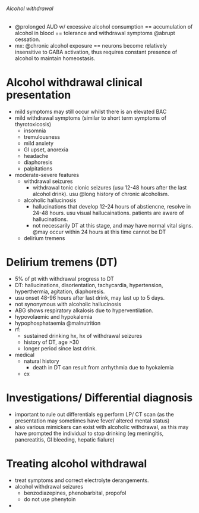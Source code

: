 ###### Alcohol withdrawal
- @prolonged AUD w/ excessive alcohol consumption == accumulation of alcohol in blood == tolerance and withdrawal symptoms @abrupt cessation.
- mx: @chronic alcohol exposure == neurons become relatively insensitive to GABA activation, thus requires constant presence of alcohol to maintain homeostasis. 

# Alcohol withdrawal clinical presentation
- mild symptoms may still occur whilst there is an elevated BAC
- mild withdrawal symptoms (similar to short term symptoms of thyrotoxicosis)
    + insomnia
    + tremulousness
    + mild anxiety
    + GI upset, anorexia
    + headache
    + diaphoresis
    + palpitations
- moderate-severe features
    + withdrawal seizures
        * withdrawal tonic clonic seizures (usu 12-48 hours after the last alcohol drink). usu @long history of chronic alcoholism.
    + alcoholic hallucinosis
        * hallucinations that develop 12-24 hours of abstiencne, resolve in 24-48 hours. usu visual hallucainations. patients are aware of hallucinations. 
        * not necessarily DT at this stage, and may have normal vital signs. @may occur within 24 hours at this time cannot be DT
    + delirium tremens 

#  Delirium tremens (DT)
+ 5% of pt with withdrawal progress to DT
+ DT: hallucinations, disorientation, tachycardia, hypertension, hyperthermia, agitation, diaphoresis. 
+ usu onset 48-96 hours after last drink, may last up to 5 days. 
+ not synonymous with alcoholic hallucinosis
+ ABG shows respiratory alkalosis due to hyperventilation. 
+ hypovolaemic and hypokalemia
+ hypophosphataemia @malnutrition
+ rf:
    * sustained drinking hx, hx of withdrawal seizures
    * history of DT, age >30
    * longer period since last drink. 
+ medical
    * natural history
        - death in DT can result from arrhythmia due to hyokalemia
    * cx


# Investigations/ Differential diagnosis
- important to rule out differentials eg perform LP/ CT scan (as the presentation may sometimes have fever/ altered mental status)
- also various mimickers can exist with alcoholic withdrawal, as this may have prompted the individual to stop drinking (eg meningitis, pancreatitis, GI bleeding, hepatic fialure)



# Treating alcohol withdrawal
- treat symptoms and correct electrolyte derangements. 
- alcohol withdrawal seizures
    + benzodiazepines, phenobarbital, propofol
    + do not use phenytoin
- 
